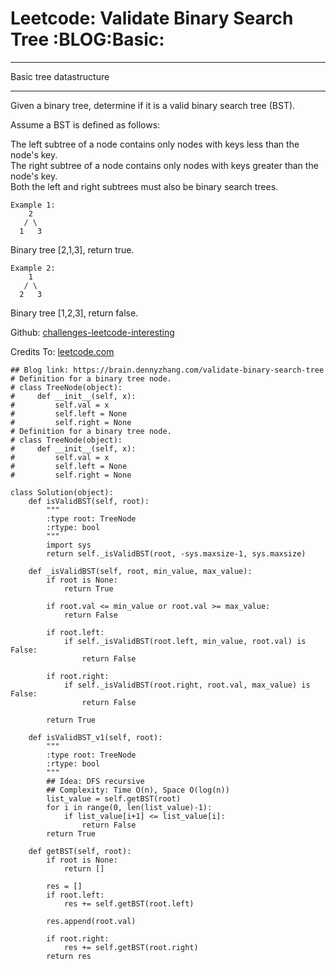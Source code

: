 # Leetcode: Validate Binary Search Tree     :BLOG:Basic:


---

Basic tree datastructure  

---

Given a binary tree, determine if it is a valid binary search tree (BST).  

Assume a BST is defined as follows:  

The left subtree of a node contains only nodes with keys less than the node's key.  
The right subtree of a node contains only nodes with keys greater than the node's key.  
Both the left and right subtrees must also be binary search trees.  

    Example 1:
        2
       / \
      1   3

Binary tree [2,1,3], return true.  

    Example 2:
        1
       / \
      2   3

Binary tree [1,2,3], return false.  

Github: [challenges-leetcode-interesting](https://github.com/DennyZhang/challenges-leetcode-interesting/tree/master/validate-binary-search-tree)  

Credits To: [leetcode.com](https://leetcode.com/problems/validate-binary-search-tree/description/)  

    ## Blog link: https://brain.dennyzhang.com/validate-binary-search-tree
    # Definition for a binary tree node.
    # class TreeNode(object):
    #     def __init__(self, x):
    #         self.val = x
    #         self.left = None
    #         self.right = None
    # Definition for a binary tree node.
    # class TreeNode(object):
    #     def __init__(self, x):
    #         self.val = x
    #         self.left = None
    #         self.right = None
    
    class Solution(object):
        def isValidBST(self, root):
            """
            :type root: TreeNode
            :rtype: bool
            """
            import sys
            return self._isValidBST(root, -sys.maxsize-1, sys.maxsize)
    
        def _isValidBST(self, root, min_value, max_value):
            if root is None:
                return True
    
            if root.val <= min_value or root.val >= max_value:
                return False
    
            if root.left:
                if self._isValidBST(root.left, min_value, root.val) is False:
                    return False
    
            if root.right:
                if self._isValidBST(root.right, root.val, max_value) is False:
                    return False
    
            return True
    
        def isValidBST_v1(self, root):
            """
            :type root: TreeNode
            :rtype: bool
            """
            ## Idea: DFS recursive
            ## Complexity: Time O(n), Space O(log(n))
            list_value = self.getBST(root)
            for i in range(0, len(list_value)-1):
                if list_value[i+1] <= list_value[i]:
                    return False
            return True
    
        def getBST(self, root):
            if root is None:
                return []
    
            res = []
            if root.left:
                res += self.getBST(root.left)
    
            res.append(root.val)
    
            if root.right:
                res += self.getBST(root.right)
            return res